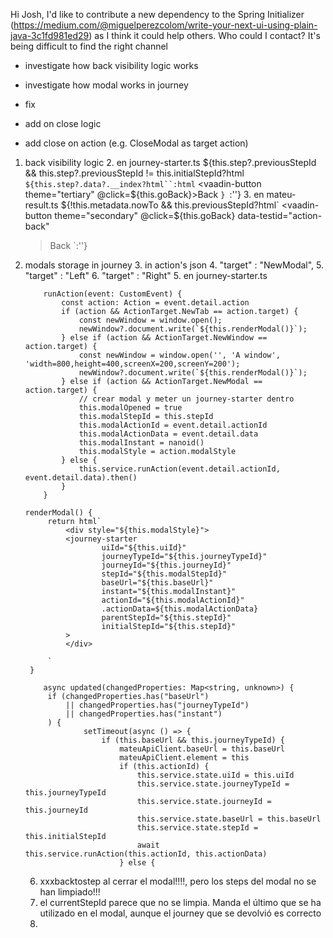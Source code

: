 Hi Josh, I'd like to contribute a new dependency to the Spring Initializer (https://medium.com/@miguelperezcolom/write-your-next-ui-using-plain-java-3c1fd981ed29) as I think it could help others. Who could I contact? It's being difficult to find the right channel  

- investigate how back visibility logic works
- investigate how modal works in journey

- fix
- add on close logic
- add close on action (e.g. CloseModal as target action)

1. back visibility logic
   2. en journey-starter.ts
      ${this.step?.previousStepId && this.step?.previousStepId != this.initialStepId?html`
      ${this.step?.data?.__index?html``:html`
      <vaadin-button theme="tertiary" @click=${this.goBack}>Back</vaadin-button>
      `}
      `:''}
   3. en mateu-result.ts
      ${!this.metadata.nowTo && this.previousStepId?html`
      <vaadin-button theme="secondary" @click=${this.goBack}
      data-testid="action-back"
      >Back</vaadin-button>
      `:''}
2. modals storage in journey
   3. in action's json
      4. "target" : "NewModal",
      5. "target" : "Left"
      6. "target" : "Right"
   5. en journey-starter.ts
   ```
       runAction(event: CustomEvent) {
           const action: Action = event.detail.action
           if (action && ActionTarget.NewTab == action.target) {
               const newWindow = window.open();
               newWindow?.document.write(`${this.renderModal()}`);
           } else if (action && ActionTarget.NewWindow == action.target) {
               const newWindow = window.open('', 'A window', 'width=800,height=400,screenX=200,screenY=200');
               newWindow?.document.write(`${this.renderModal()}`);
           } else if (action && ActionTarget.NewModal == action.target) {
               // crear modal y meter un journey-starter dentro
               this.modalOpened = true
               this.modalStepId = this.stepId
               this.modalActionId = event.detail.actionId
               this.modalActionData = event.detail.data
               this.modalInstant = nanoid()
               this.modalStyle = action.modalStyle
           } else {
               this.service.runAction(event.detail.actionId, event.detail.data).then()
           }
       }
   ```
   ```
   renderModal() {
        return html`
            <div style="${this.modalStyle}">
            <journey-starter
                    uiId="${this.uiId}"
                    journeyTypeId="${this.journeyTypeId}"
                    journeyId="${this.journeyId}"
                    stepId="${this.modalStepId}"
                    baseUrl="${this.baseUrl}"
                    instant="${this.modalInstant}"
                    actionId="${this.modalActionId}"
                    .actionData=${this.modalActionData}
                    parentStepId="${this.stepId}"
                    initialStepId="${this.stepId}"
            >
            </div>
   
        `
    }
   ```
   ```
       async updated(changedProperties: Map<string, unknown>) {
        if (changedProperties.has("baseUrl")
            || changedProperties.has("journeyTypeId")
            || changedProperties.has("instant")
        ) {
                setTimeout(async () => {
                    if (this.baseUrl && this.journeyTypeId) {
                        mateuApiClient.baseUrl = this.baseUrl
                        mateuApiClient.element = this
                        if (this.actionId) {
                            this.service.state.uiId = this.uiId
                            this.service.state.journeyTypeId = this.journeyTypeId
                            this.service.state.journeyId = this.journeyId
                            this.service.state.baseUrl = this.baseUrl
                            this.service.state.stepId = this.initialStepId
                            await this.service.runAction(this.actionId, this.actionData)
                        } else {
   ```
   6. xxxbacktostep al cerrar el modal!!!!, pero los steps del modal no se han limpiado!!!
   7. el currentStepId parece que no se limpia. Manda el último que se ha utilizado en el modal, aunque el journey que se devolvió es correcto
   8. 






